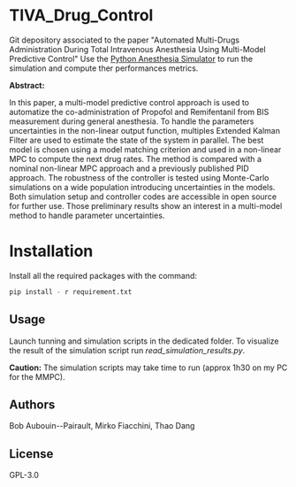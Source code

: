 # TIVA_Drug_Control

Git depository associated to the paper "Automated Multi-Drugs Administration During Total Intravenous Anesthesia Using Multi-Model Predictive Control"
Use the [Python Anesthesia Simulator](https://github.com/BobAubouin/Python_Anesthesia_Simulator) to run the simulation and compute ther performances metrics.

**Abstract:**

In this paper, a multi-model predictive control approach is used to automatize the co-administration of Propofol and Remifentanil from BIS measurement during general anesthesia. To handle the parameters uncertainties in the non-linear output function, multiples Extended Kalman Filter are used to estimate the state of the system in parallel. The best model is chosen using a model matching criterion and used in a non-linear MPC to compute the next drug rates. The method is compared with a nominal non-linear MPC approach and a previously published PID approach. The robustness of the controller is tested using Monte-Carlo simulations on a wide population introducing uncertainties in the models. Both simulation setup and controller codes are accessible in open source for further use. Those preliminary results show an interest in a multi-model method to handle parameter uncertainties.


# Installation 

Install all the required packages with the command:

```python
pip install - r requirement.txt
```

## Usage

Launch tunning and simulation scripts in the dedicated folder. To visualize the result of the simulation script run *read_simulation_results.py*.

**Caution:** The simulation scripts may take time to run (approx 1h30 on my PC for the MMPC).

## Authors

Bob Aubouin--Pairault, Mirko Fiacchini, Thao Dang

## License

 GPL-3.0